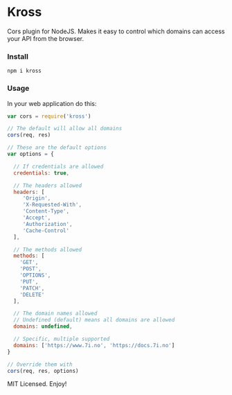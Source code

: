 # Kross

Cors plugin for NodeJS. Makes it easy to control which domains can access your API from the browser.

### Install
```
npm i kross
```

### Usage

In your web application do this:
```js
var cors = require('kross')

// The default will allow all domains
cors(req, res)

// These are the default options
var options = {

  // If credentials are allowed
  credentials: true,

  // The headers allowed
  headers: [
     'Origin',
     'X-Requested-With',
     'Content-Type',
     'Accept',
     'Authorization',
     'Cache-Control'
  ],

  // The methods allowed
  methods: [
    'GET',
    'POST',
    'OPTIONS',
    'PUT',
    'PATCH',
    'DELETE'
  ],

  // The domain names allowed
  // Undefined (default) means all domains are allowed
  domains: undefined,

  // Specific, multiple supported
  domains: ['https://www.7i.no', 'https://docs.7i.no']
}

// Override them with
cors(req, res, options)
```

MIT Licensed. Enjoy!
